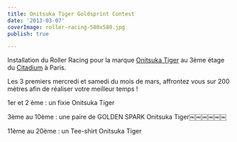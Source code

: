 ```yaml
---
title: Onitsuka Tiger Goldsprint Contest
date: '2013-03-07'
coverImage: roller-racing-580x580.jpg
publish: true

---
```

Installation du Roller Racing pour la marque [Onitsuka Tiger](http://www.facebook.com/onitsukatiger?group_id=0) au 3ème étage du [Citadium](http://www.facebook.com/citadium?group_id=0) à Paris.

Les 3 premiers mercredi et samedi du mois de mars, affrontez vous sur 200 mètres afin de réaliser votre meilleur temps !

1er et 2 ème : un fixie Onitsuka Tiger 

3ème au 10ème : une paire de GOLDEN SPARK Onitsuka Tiger￼￼￼￼￼￼

11ème au 20ème : un Tee-shirt Onitsuka Tiger